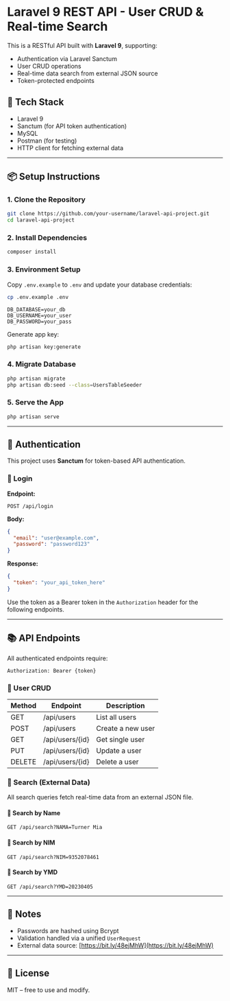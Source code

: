 # Laravel 9 REST API - User CRUD & Real-time Search

This is a RESTful API built with **Laravel 9**, supporting:
- Authentication via Laravel Sanctum
- User CRUD operations
- Real-time data search from external JSON source
- Token-protected endpoints

## 🚀 Tech Stack

- Laravel 9
- Sanctum (for API token authentication)
- MySQL
- Postman (for testing)
- HTTP client for fetching external data

---

## 📦 Setup Instructions

### 1. Clone the Repository

```bash
git clone https://github.com/your-username/laravel-api-project.git
cd laravel-api-project
```

### 2. Install Dependencies

```bash
composer install
```

### 3. Environment Setup

Copy `.env.example` to `.env` and update your database credentials:

```bash
cp .env.example .env
```

```env
DB_DATABASE=your_db
DB_USERNAME=your_user
DB_PASSWORD=your_pass
```

Generate app key:

```bash
php artisan key:generate
```

### 4. Migrate Database

```bash
php artisan migrate
php artisan db:seed --class=UsersTableSeeder
```

### 5. Serve the App

```bash
php artisan serve
```

---

## 🔐 Authentication

This project uses **Sanctum** for token-based API authentication.

### 🧪 Login

**Endpoint:**
```
POST /api/login
```

**Body:**
```json
{
  "email": "user@example.com",
  "password": "password123"
}
```

**Response:**
```json
{
  "token": "your_api_token_here"
}
```

Use the token as a Bearer token in the `Authorization` header for the following endpoints.

---

## 📚 API Endpoints

All authenticated endpoints require:

```
Authorization: Bearer {token}
```

### 👤 User CRUD

| Method | Endpoint         | Description          |
|--------|------------------|----------------------|
| GET    | /api/users       | List all users       |
| POST   | /api/users       | Create a new user    |
| GET    | /api/users/{id}  | Get single user      |
| PUT    | /api/users/{id}  | Update a user        |
| DELETE | /api/users/{id}  | Delete a user        |

### 🧠 Search (External Data)

All search queries fetch real-time data from an external JSON file.

#### 🔎 Search by Name
```
GET /api/search?NAMA=Turner Mia
```

#### 🔎 Search by NIM
```
GET /api/search?NIM=9352078461
```

#### 🔎 Search by YMD
```
GET /api/search?YMD=20230405
```

---

## 📑 Notes

- Passwords are hashed using Bcrypt
- Validation handled via a unified `UserRequest`
- External data source: [https://bit.ly/48ejMhW](https://bit.ly/48ejMhW)

---

## 📜 License

MIT – free to use and modify.
